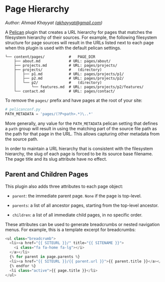 Page Hierarchy
==============
*Author: Ahmad Khayyat (<akhayyat@gmail.com>)*

A [Pelican][1] plugin that creates a URL hierarchy for pages that
matches the filesystem hierarchy of their sources. For example, the
following filesystem structure for page sources will result in the
URLs listed next to each page when this plugin is used with the
default pelican settings.

    └── content/pages/           #   PAGE_DIR
        ├── about.md             # URL: pages/about/
        ├── projects.md          # URL: pages/projects/
        ├── projects/            #   (directory)
        │   ├── p1.md            # URL: pages/projects/p1/
        │   ├── p2.md            # URL: pages/projects/p2/
        │   └── p2/              #   (directory)
        │       └── features.md  # URL: pages/projects/p2/features/
        └── contact.md           # URL: pages/contact/

To remove the `pages/` prefix and have pages at the root of your site:

```python
# pelicanconf.py
PATH_METADATA = 'pages/(?P<path>.*)\..*'
```

More generally, any value for the `PATH_METADATA` pelican setting that
defines a `path` group will result in using the matching part of the
source file path as the path for that page in the URL. This allows
capturing other metadata from the source path.

In order to maintain a URL hierarchy that is consistent with the
filesystem hierarchy, the slug of each page is forced to be its source
base filename. The page title and its slug attribute have no effect.

Parent and Children Pages
-------------------------
This plugin also adds three attributes to each page object:

- `parent`: the immediate parent page. `None` if the page is
  top-level.

- `parents`: a list of all ancestor pages, starting from the top-level
  ancestor.

- `children`: a list of all immediate child pages, in no specific
  order.

These attributes can be used to generate breadcrumbs or nested
navigation menus. For example, this is a template excerpt for
breadcrumbs:

```python
<ul class="breadcrumb">
  <li><a href="{{ SITEURL }}/" title="{{ SITENAME }}">
    <i class="fa fa-home fa-lg"></i>
  </a></li>
  {% for parent in page.parents %}
  <li><a href="{{ SITEURL }}/{{ parent.url }}">{{ parent.title }}</a></li>
  {% endfor %}
  <li class="active">{{ page.title }}</li>
</ul>

```


[1]: http://getpelican.com/
